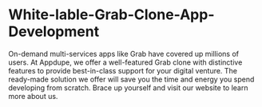 # White-lable-Grab-Clone-App-Development
On-demand multi-services apps like Grab have covered up millions of users. At Appdupe, we offer a well-featured Grab clone with distinctive features to provide best-in-class support for your digital venture. The ready-made solution we offer will save you the time and energy you spend developing from scratch. Brace up yourself and visit our website to learn more about us.
